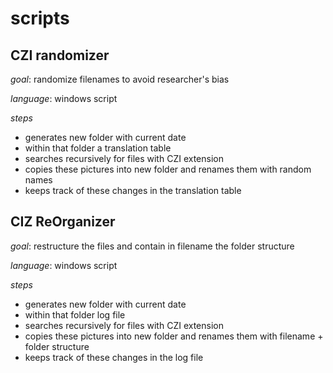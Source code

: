 # scripts

## CZI randomizer

*goal*: randomize filenames to avoid researcher's bias

*language*: windows script

*steps*

 - generates new folder with current date
 - within that folder a translation table
 - searches recursively for files with CZI extension
 - copies these pictures into new folder and renames them with random names
 - keeps track of these changes in the translation table
 
 ## CIZ ReOrganizer

*goal*: restructure the files and contain in filename the folder structure

*language*: windows script

*steps*

 - generates new folder with current date
 - within that folder log file
 - searches recursively for files with CZI extension
 - copies these pictures into new folder and renames them with filename + folder structure
 - keeps track of these changes in the log file
